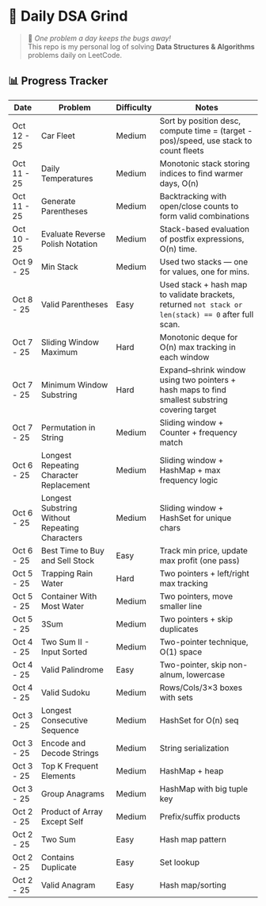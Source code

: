 # 🚀 Daily DSA Grind

> 🌱 _One problem a day keeps the bugs away!_  
> This repo is my personal log of solving **Data Structures & Algorithms** problems daily on LeetCode.

## 📊 Progress Tracker

| Date        | Problem                                        | Difficulty | Notes                                                                                                |
| ----------- | ---------------------------------------------- | ---------- | ---------------------------------------------------------------------------------------------------- |
| Oct 12 - 25 | Car Fleet                                      | Medium     | Sort by position desc, compute time = (target - pos)/speed, use stack to count fleets                |
| Oct 11 - 25 | Daily Temperatures                             | Medium     | Monotonic stack storing indices to find warmer days, O(n)                                            |
| Oct 11 - 25 | Generate Parentheses                           | Medium     | Backtracking with open/close counts to form valid combinations                                       |
| Oct 10 - 25 | Evaluate Reverse Polish Notation               | Medium     | Stack-based evaluation of postfix expressions, O(n) time.                                            |
| Oct 9 - 25  | Min Stack                                      | Medium     | Used two stacks — one for values, one for mins.                                                      |
| Oct 8 - 25  | Valid Parentheses                              | Easy       | Used stack + hash map to validate brackets, returned `not stack or len(stack) == 0` after full scan. |
| Oct 7 - 25  | Sliding Window Maximum                         | Hard       | Monotonic deque for O(n) max tracking in each window                                                 |
| Oct 7 - 25  | Minimum Window Substring                       | Hard       | Expand–shrink window using two pointers + hash maps to find smallest substring covering target       |
| Oct 7 - 25  | Permutation in String                          | Medium     | Sliding window + Counter + frequency match                                                           |
| Oct 6 - 25  | Longest Repeating Character Replacement        | Medium     | Sliding window + HashMap + max frequency logic                                                       |
| Oct 6 - 25  | Longest Substring Without Repeating Characters | Medium     | Sliding window + HashSet for unique chars                                                            |
| Oct 6 - 25  | Best Time to Buy and Sell Stock                | Easy       | Track min price, update max profit (one pass)                                                        |
| Oct 5 - 25  | Trapping Rain Water                            | Hard       | Two pointers + left/right max tracking                                                               |
| Oct 5 - 25  | Container With Most Water                      | Medium     | Two pointers, move smaller line                                                                      |
| Oct 5 - 25  | 3Sum                                           | Medium     | Two pointers + skip duplicates                                                                       |
| Oct 4 - 25  | Two Sum II - Input Sorted                      | Medium     | Two-pointer technique, O(1) space                                                                    |
| Oct 4 - 25  | Valid Palindrome                               | Easy       | Two-pointer, skip non-alnum, lowercase                                                               |
| Oct 4 - 25  | Valid Sudoku                                   | Medium     | Rows/Cols/3×3 boxes with sets                                                                        |
| Oct 3 - 25  | Longest Consecutive Sequence                   | Medium     | HashSet for O(n) seq                                                                                 |
| Oct 3 - 25  | Encode and Decode Strings                      | Medium     | String serialization                                                                                 |
| Oct 3 - 25  | Top K Frequent Elements                        | Medium     | HashMap + heap                                                                                       |
| Oct 3 - 25  | Group Anagrams                                 | Medium     | HashMap with big tuple key                                                                           |
| Oct 2 - 25  | Product of Array Except Self                   | Medium     | Prefix/suffix products                                                                               |
| Oct 2 - 25  | Two Sum                                        | Easy       | Hash map pattern                                                                                     |
| Oct 2 - 25  | Contains Duplicate                             | Easy       | Set lookup                                                                                           |
| Oct 2 - 25  | Valid Anagram                                  | Easy       | Hash map/sorting                                                                                     |
